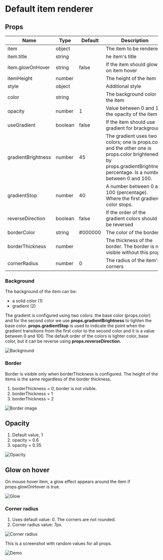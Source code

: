 # Default item renderer

## Props

| Name               | Type    | Default | Description                                      |
| -------------------|---------|---------|--------------------------------------------------|
| item               | object  |         | The item to be rendered                          |
| item.title         | string  |         | he item's title                                  | 
| item.glowOnHover   | string  | false   | If the item should glow on item hover            |
| itemHeight         | number  |         | The height of the item                           |
| style              | object  |         | Additional style                                 |
| color              | string  |         | The background color of the item                 |
| opacity            | number  | 1       | Value between 0 and 1, the opacity of the item   |
| useGradient        | boolean | false   | If the item should use gradient for brackground  |
| gradientBrightness | number  | 45      | The gradient uses two colors; one is props.color and the other one is props.color brightened by props.gradientBrightness percentage. Is a number between 0 and 100. |
| gradientStop       | number  | 40      | A number between 0 and 100 (percentage). Where the first gradient color stops. |
| reverseDirection   | boolean | false   | If the order of the gradient colors should be reversed |
| borderColor        | string  | #000000 | The color of the border                          |
| borderThickness    | number  |         | The thickness of the border. The border is not visible without this prop |
| cornerRadius       | number  | 0       | The radius of the item's corners                 |


### Background

The background of the item can be:
* a solid color (1)
* gradient (2)

The gradient is configured using two colors: the base color (props.color) and for the second color we use **props.gradientBrightness** to lighten the base color. **props.gradientStop** is used to indicate the point when the gradient transitions from the first color to the second color and it is a value between 0 and 100. The default order of the colors is lighter color, base color, but it can be reverse using **props.reverseDirection**.

![Background](https://user-images.githubusercontent.com/68424941/135446554-901b882f-0716-41c4-989a-1da1028a1598.png)

### Border

Border is visible only when borderThickness is configured. The height of the items is the same regardless of the border thickness.

1. borderThickness = 0, border is not visible.
2. borderThickness = 1
3. borderThickness = 2

![Border image](https://user-images.githubusercontent.com/68424941/135441967-ff264cf5-034b-44e6-84f0-4c9ffa5048b8.png)

## Opacity

1. Default value, 1
2. opacity = 0.6
3. opacity = 0.35 

![Opacity](https://user-images.githubusercontent.com/68424941/135448653-6786d3ea-9047-49f2-8483-d12a82ecbbba.png)

## Glow on hover

On mouse hover item, a glow effect appears around the item if props.glowOnHover is true.

![Glow](https://user-images.githubusercontent.com/68424941/135447119-2dc7b968-f918-475e-84f5-ec339536d80d.png)

### Corner radius

1. Uses default value: 0. The corners are not rounded.
2. Corner radius value: 7px.

![Corner radius](https://user-images.githubusercontent.com/68424941/135428218-aa252364-08a0-4f3c-b185-6927042453a4.png)


This is a screenshot with random values for all props.

![Demo](https://user-images.githubusercontent.com/68424941/135449025-e087d3c7-1d89-4542-8bbf-a2cf8d9680c2.png)